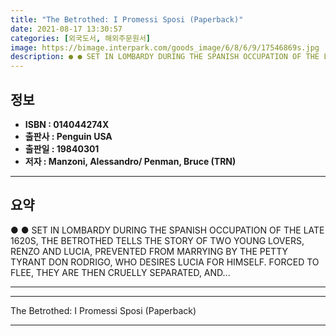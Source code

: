 ```yaml
---
title: "The Betrothed: I Promessi Sposi (Paperback)"
date: 2021-08-17 13:30:57
categories: [외국도서, 해외주문원서]
image: https://bimage.interpark.com/goods_image/6/8/6/9/17546869s.jpg
description: ● ● SET IN LOMBARDY DURING THE SPANISH OCCUPATION OF THE LATE 1620S, THE BETROTHED TELLS THE STORY OF TWO YOUNG LOVERS, RENZO AND LUCIA, PREVENTED FROM MARRYI
---
```


## **정보**

- **ISBN : 014044274X**
- **출판사 : Penguin USA**
- **출판일 : 19840301**
- **저자 : Manzoni, Alessandro/ Penman, Bruce (TRN)**

------



## **요약**

●  ●  SET IN LOMBARDY DURING THE SPANISH OCCUPATION OF THE LATE 1620S, THE BETROTHED TELLS THE STORY OF TWO YOUNG LOVERS, RENZO AND LUCIA, PREVENTED FROM MARRYING BY THE PETTY TYRANT DON RODRIGO, WHO DESIRES LUCIA FOR HIMSELF. FORCED TO FLEE, THEY ARE THEN CRUELLY SEPARATED, AND... 

------



------


The Betrothed: I Promessi Sposi (Paperback) 

------



